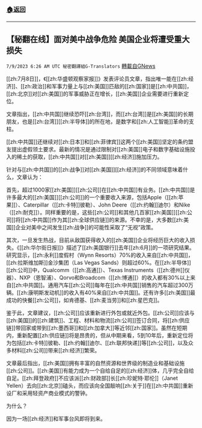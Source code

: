 ###  [:house:返回](README.md)
---


## 【秘翻在线】面对美中战争危险  美国企业将遭受重大损失
`7/9/2023 6:26 AM UTC 秘密翻譯組G-Translators` [轉載自GNews](https://gnews.org/articles/1447784)

[[zh:7月8日]]，《[[zh:华盛顿观察家报]]》发表评论员文章，指出唯一能在[[zh:经济]]、[[zh:政治]]和军事力量上与[[zh:美国]]匹敌的[[zh:国家]]是[[zh:中共国]]，[[zh:北京]]对[[zh:美国]]的军事威胁正在增长，[[zh:美国]]企业需要进行重新定位。

文章指出，[[zh:中共国]]继续恐吓[[zh:台湾]]，而[[zh:台湾]]是[[zh:美国]]的长期朋友，也是[[zh:台湾]][[zh:半导体]]的所在地，是数字和[[zh:人工智能]]革命的支柱。

[[zh:中共国]]还继续对[[zh:日本]]和[[zh:菲律宾]]这两个[[zh:美国]]坚定的条约盟友提出虚假领土要求。最新的情况是通过限制对[[zh:美国]]电子和数字基础设施投入的稀土的获取，[[zh:中共国]]对[[zh:美国]][[zh:经济]]施加压力。

针对与[[zh:中共国]]的[[zh:战争]]对[[zh:美国]][[zh:经济]]的不同领域意味着什么，文章认为：

首先，超过1000家[[zh:美国]][[zh:公司]]在[[zh:中共国]]有业务。[[zh:中共国]]是许多最大的[[zh:美国]][[zh:公司]]的一个重要收入来源，包括Apple（[[zh:苹果]]）、Caterpillar（[[zh:卡特]]彼勒）、John Deere（[[zh:约翰]]迪尔）和Nike（[[zh:耐克]]）。同样重要的是，这些[[zh:公司]]和其他几百家[[zh:美国]][[zh:公司]]将[[zh:中共国]]作为其[[zh:全球供应链]]的来源。不幸的是，大多数[[zh:美国]]企业对美中之间发生[[zh:战争]]的可能性采取了“无视”政策。

其次，一旦发生热战，目前从敌国获得收入的[[zh:美国]]企业将经历巨大的收入损失。《[[zh:华尔街日报]]》描述了[[zh:美国银行]]去年[[zh:6月]]的一项研究结果。研究显示，[[zh:永利]]度假村（Wynn Resorts）70%的收入来自[[zh:中共国]]，[[zh:拉斯维加斯]]金沙集团（Las Vegas Sands）则超过60%。在[[zh:半导体]][[zh:公司]]中，Qualcomm（[[zh:高通]]）、Texas Instruments（[[zh:德州]]仪器）、NXP（恩智浦）、Qorvo和Broadcom（[[zh:博通]]）的收入都有30%以上来自[[zh:中共国]]。通用汽车[[zh:公司]]每年在[[zh:中共国]]销售的汽车超过300万辆。[[zh:康明斯发动机]]的收入有40%来自[[zh:中共国]]。还有许多[[zh:美国]]最成功的快餐[[zh:公司]]，如肯德基、[[zh:麦当劳]]和[[zh:星巴克]]。

鉴于此，文章建议，[[zh:公司]]应该重新进行外包或就近外包。[[zh:公司]]应该与[[zh:美国]]的[[zh:建筑]]、工程、材料和物流[[zh:公司]]签订合同，将[[zh:供应链]]带回家或带到[[zh:墨西哥]]和[[zh:加拿大]]等近邻[[zh:国家]]。虽然在短期内，重新配置[[zh:供应链]]将是昂贵的，但从中期来看，5到10年后，重新定位将为包括[[zh:卡特]]彼勒、[[zh:约翰]]迪尔、[[zh:联邦快递]]等[[zh:公司]]，以及众多材料[[zh:公司]]带来[[zh:经济]]繁荣。

文章最后指出，[[zh:美国]]拥有丰富的自然资源和世界级的制造业和基础设施[[zh:公司]]。[[zh:美国]]有能力成为一个自给自足的[[zh:经济]]体，几乎完全自给自足。[[zh:拜登政府]]不应该派[[zh:财政部]]长[[zh:珍妮特·耶伦]]（Janet Yellen）去向[[zh:北京]]磕头，而应该向全国敲响[[zh:关于]]在[[zh:中共国]]重新设厂和采用轻资产商业模式的警钟。

为什么？

因为一场[[zh:经济]]和军事台风即将到来。
